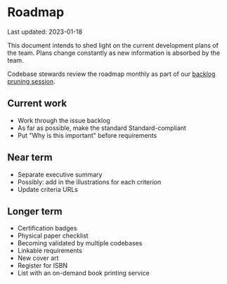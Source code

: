 # Roadmap

<!-- SPDX-License-Identifier: CC0-1.0 -->
<!-- SPDX-FileCopyrightText: 2022 The Foundation for Public Code <info@publiccode.net>, https://standard.publiccode.net/AUTHORS -->

Last updated: 2023-01-18

This document intends to shed light on the current development plans of the team.
Plans change constantly as new information is absorbed by the team.

Codebase stewards review the roadmap monthly as part of our [backlog pruning session](https://about.publiccode.net/activities/standard-maintenance/backlog-pruning.html).

## Current work

* Work through the issue backlog
* As far as possible, make the standard Standard-compliant
* Put "Why is this important" before requirements

## Near term

* Separate executive summary
* Possibly: add in the illustrations for each criterion
* Update criteria URLs

## Longer term

* Certification badges
* Physical paper checklist
* Becoming validated by multiple codebases
* Linkable requirements
* New cover art
* Register for ISBN
* List with an on-demand book printing service

